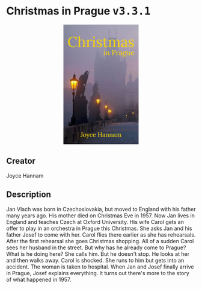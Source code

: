 
# Christmas in Prague <kbd>v3.3.1</kbd>

<center>
  <img src="./cover-1024.jpg"/>
</center>

## Creator
Joyce Hannam

## Description
Jan Vlach was born in Czechoslovakia, but moved to England with his father many years ago. His mother died on Christmas Eve in 1957. Now Jan lives in England and teaches Czech at Oxford University. His wife Carol gets an offer to play in an orchestra in Prague this Christmas. She asks Jan and his father Josef to come with her. Carol flies there earlier as she has rehearsals. After the first rehearsal she goes Christmas shopping. All of a sudden Carol sees her husband in the street. But why has he already come to Prague? What is he doing here? She calls him. But he doesn't stop. He looks at her and then walks away. Carol is shocked. She runs to him but gets into an accident. The woman is taken to hospital. When Jan and Josef finally arrive in Prague, Josef explains everything. It turns out there's more to the story of what happened in 1957.
